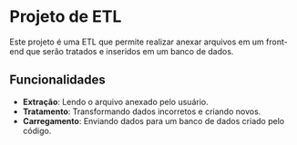 # Projeto de ETL

Este projeto é uma ETL que permite realizar anexar arquivos em um front-end que serão tratados e inseridos em um banco de dados.

## Funcionalidades

- **Extração**: Lendo o arquivo anexado pelo usuário.
- **Tratamento**: Transformando dados incorretos e criando novos.
- **Carregamento**: Enviando dados para um banco de dados criado pelo código.